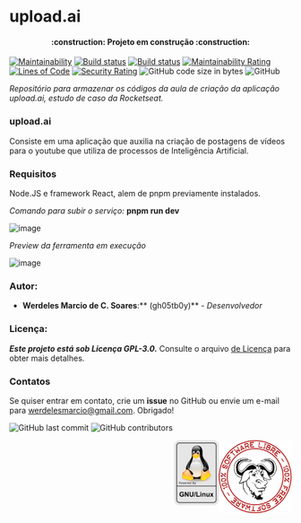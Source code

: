 # upload.ai

<h4 align="center"> 
    :construction:  Projeto em construção  :construction:
</h4>

[![Maintainability](https://api.codeclimate.com/v1/badges/338004aa1b528370fa88/maintainability)](https://codeclimate.com/github/werdelesmarcio/upload.ai/maintainability)
[![Build status](https://ci.appveyor.com/api/projects/status/62ibvkrv473m4k5g?svg=true)](https://ci.appveyor.com/project/werdelesmarcio/upload-ai)
[![Build status](https://ci.appveyor.com/api/projects/status/62ibvkrv473m4k5g/branch/master?svg=true)](https://ci.appveyor.com/project/werdelesmarcio/upload-ai/branch/master)
[![Maintainability Rating](https://sonarcloud.io/api/project_badges/measure?project=werdelesmarcio_upload.ai&metric=sqale_rating)](https://sonarcloud.io/summary/new_code?id=werdelesmarcio_upload.ai)
[![Lines of Code](https://sonarcloud.io/api/project_badges/measure?project=werdelesmarcio_upload.ai&metric=ncloc)](https://sonarcloud.io/summary/new_code?id=werdelesmarcio_upload.ai)
[![Security Rating](https://sonarcloud.io/api/project_badges/measure?project=werdelesmarcio_upload.ai&metric=security_rating)](https://sonarcloud.io/summary/new_code?id=werdelesmarcio_upload.ai)
<img alt="GitHub code size in bytes" src="https://img.shields.io/github/languages/code-size/werdelesmarcio/upload.ai">   <img alt="GitHub" src="https://img.shields.io/github/license/werdelesmarcio/upload.ai"> 

_Repositório para armazenar os códigos da aula de criação da aplicação upload.ai, estudo de caso da Rocketseat._

### upload.ai
Consiste em uma aplicação que auxilia na criação de postagens de vídeos para o youtube que utiliza de processos de Inteligência Artificial.

### Requisitos
Node.JS e framework React, alem de pnpm previamente instalados.

_Comando para subir o serviço:_ **pnpm run dev**

![image](https://github.com/werdelesmarcio/upload.ai/assets/36682515/a2aadc02-b3fc-4474-a334-dfea3d8f23ff)

_Preview da ferramenta em execução_

![image](https://github.com/werdelesmarcio/upload.ai/assets/36682515/4934d96b-171e-4713-9270-9bad0e8fd04b)

### Autor:
* **Werdeles Marcio de C. Soares**:** (gh05tb0y)** - _Desenvolvedor_

### Licença: 
***Este projeto está sob Licença GPL-3.0.***
Consulte o arquivo [de Licença](https://github.com/werdelesmarcio/upload.ai/blob/master/Archives/LICENSE) para obter mais detalhes.

### Contatos
Se quiser entrar em contato, crie um **issue** no GitHub ou envie um e-mail para werdelesmarcio@gmail.com. Obrigado!

<img alt="GitHub last commit" src="https://img.shields.io/github/last-commit/werdelesmarcio/upload.ai?style=for-the-badge">   <img alt="GitHub contributors" src="https://img.shields.io/github/contributors/werdelesmarcio/upload.ai?style=for-the-badge">

<img src = "https://github.com/werdelesmarcio/PyTCPScan2/blob/master/Images/SoftwareLivre.png?raw=true" width =130 align="Right">
<img src = "https://github.com/werdelesmarcio/PyTCPScan2/blob/master/Images/PoweredByLinux.png?raw=true" width =80 align="Right">
